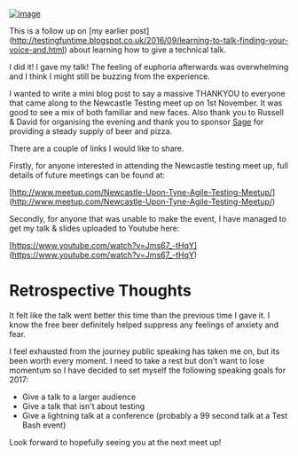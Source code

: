 
[![image](https://1.bp.blogspot.com/-Kr1Y7MLjdTs/WBxZakNSnWI/AAAAAAAABpA/qTbvvZwuZWslUPvIhsbXRVjmtHBOg5KTQCPcB/s640/ididit.jpg)](https://1.bp.blogspot.com/-Kr1Y7MLjdTs/WBxZakNSnWI/AAAAAAAABpA/qTbvvZwuZWslUPvIhsbXRVjmtHBOg5KTQCPcB/s1600/ididit.jpg)


This is a follow up on  [my earlier post] (http://testingfuntime.blogspot.co.uk/2016/09/learning-to-talk-finding-your-voice-and.html) about learning how to give a technical talk.

I did it! I gave my talk! The feeling of euphoria afterwards was overwhelming and I think I might still be buzzing from the experience.

I wanted to write a mini blog post to say a massive THANKYOU to everyone that came along to the Newcastle Testing meet up on 1st November. It was good to see a mix of both familiar and new faces. Also thank you to Russell & David for organising the evening and thank you to sponsor [Sage](http://www.sage.co.uk) for providing a steady supply of beer and pizza.

There are a couple of links I would like to share.

 Firstly, for anyone interested in attending the Newcastle testing meet up, full details of future meetings can be found at:  

[http://www.meetup.com/Newcastle-Upon-Tyne-Agile-Testing-Meetup/] (http://www.meetup.com/Newcastle-Upon-Tyne-Agile-Testing-Meetup/)

Secondly, for anyone that was unable to make the event, I have managed to get my talk & slides uploaded to Youtube here:  

 [https://www.youtube.com/watch?v=Jms67_-tHqY] (https://www.youtube.com/watch?v=Jms67_-tHqY)

# Retrospective Thoughts

It felt like the talk went better this time than the previous time I gave it. I know the free beer definitely helped suppress any feelings of anxiety and fear.

I feel exhausted from the journey public speaking has taken me on, but its been worth every moment. I need to take a rest but don't want to lose momentum so I have decided to set myself the following speaking goals for 2017:

*   Give a talk to a larger audience
*    Give a talk that isn't about testing
*    Give a lightning talk at a conference (probably a 99 second talk at a Test Bash event)

Look forward to hopefully seeing you at the next meet up!